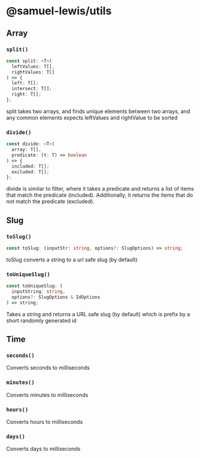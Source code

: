 # @samuel-lewis/utils

## Array

### `split()`

```ts
const split: <T>(
  leftValues: T[],
  rightValues: T[]
) => {
  left: T[];
  intersect: T[];
  right: T[];
};
```

split takes two arrays, and finds unique elements between two arrays, and any common elements expects leftValues and rightValue to be sorted

### `divide()`

```ts
const divide: <T>(
  array: T[],
  predicate: (t: T) => boolean
) => {
  included: T[];
  excluded: T[];
};
```

divide is similar to filter, where it takes a predicate and returns a list of items that match the predicate (included). Additionally, it returns the items that do not match the predicate (excluded).

## Slug

### `toSlug()`

```ts
const toSlug: (inputStr: string, options?: SlugOptions) => string;
```

toSlug converts a string to a url safe slug (by default)

### `toUniqueSlug()`

```ts
const toUniqueSlug: (
  inputString: string,
  options?: SlugOptions & IdOptions
) => string;
```

Takes a string and returns a URL safe slug (by default) which is prefix by a short randomly generated id

## Time

### `seconds()`

Converts seconds to milliseconds

### `minutes()`

Converts minutes to milliseconds

### `hours()`

Converts hours to milliseconds

### `days()`

Converts days to milliseconds
